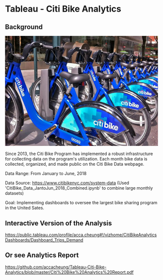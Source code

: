# Tableau - Citi Bike Analytics

## Background

![Citi-Bikes](Images/citi-bike-station-bikes.jpg)

Since 2013, the Citi Bike Program has implemented a robust infrastructure for collecting data on the program's utilization. Each month bike data is collected, organized, and made public on the Citi Bike Data webpage.

Data Range: From January to June, 2018

Data Source: https://www.citibikenyc.com/system-data
(Used 'CitiBike_Data_JantoJun_2018_Combined.ipynb' to combine large monthly datasets) 

Goal: Implementing dashboards to oversee the largest bike sharing program in the United Sates.


## Interactive Version of the Analysis

https://public.tableau.com/profile/acca.cheung#!/vizhome/CitiBikeAnalyticsDashboards/Dashboard_Trips_Demand


## Or see Analytics Report
https://github.com/accacheung/Tableau-Citi-Bike-Analytics/blob/master/Citi%20Bike%20Analytics%20Report.pdf
